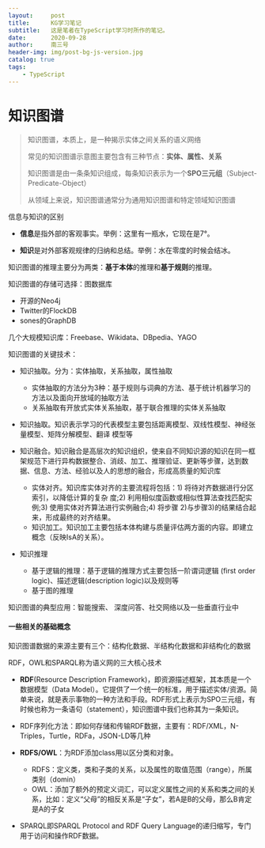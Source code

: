 ```yaml
---
layout:     post
title:      KG学习笔记
subtitle:   这是笔者在TypeScript学习时所作的笔记。
date:       2020-09-28
author:     南三号
header-img: img/post-bg-js-version.jpg
catalog: true
tags:
    - TypeScript
---
```



# 知识图谱

> 知识图谱，本质上，是一种揭示实体之间关系的语义网络
>
> 常见的知识图谱示意图主要包含有三种节点：**实体、属性、关系**
>
> 知识图谱是由一条条知识组成，每条知识表示为一个**SPO三元组**（Subject-Predicate-Object）
>
> 从领域上来说，知识图谱通常分为通用知识图谱和特定领域知识图谱

信息与知识的区别

- **信息**是指外部的客观事实。举例：这里有一瓶水，它现在是7°。

- **知识**是对外部客观规律的归纳和总结。举例：水在零度的时候会结冰。

知识图谱的推理主要分为两类：**基于本体**的推理和**基于规则**的推理。

知识图谱的存储可选择：图数据库

- 开源的Neo4j
- Twitter的FlockDB
- sones的GraphDB

几个大规模知识库：Freebase、Wikidata、DBpedia、YAGO

知识图谱的关键技术：

- 知识抽取。分为：实体抽取，关系抽取，属性抽取
  - 实体抽取的方法分为3种：基于规则与词典的方法、基于统计机器学习的方法以及面向开放域的抽取方法
  - 关系抽取有开放式实体关系抽取，基于联合推理的实体关系抽取

- 知识抽取。知识表示学习的代表模型主要包括距离模型、双线性模型、神经张量模型、矩阵分解模型、翻译 模型等
- 知识融合。知识融合是高层次的知识组织，使来自不同知识源的知识在同一框架规范下进行异构数据整合、消歧、加工、推理验证、更新等步骤，达到数据、信息、方法、经验以及人的思想的融合，形成高质量的知识库
  - 实体对齐。知识库实体对齐的主要流程将包括：1) 将待对齐数据进行分区索引，以降低计算的复杂 度;2) 利用相似度函数或相似性算法查找匹配实例;3) 使用实体对齐算法进行实例融合;4) 将步骤 2)与步骤3)的结果结合起来，形成最终的对齐结果。
  - 知识加工。知识加工主要包括本体构建与质量评估两方面的内容。即建立概念（反映IsA的关系）。
- 知识推理
  - 基于逻辑的推理：基于逻辑的推理方式主要包括一阶谓词逻辑 (first order logic)、描述逻辑(description logic)以及规则等
  - 基于图的推理

知识图谱的典型应用：智能搜索、 深度问答、社交网络以及一些垂直行业中



#### 一些相关的基础概念

知识图谱数据的来源主要有三个：结构化数据、半结构化数据和非结构化的数据

RDF，OWL和SPARQL称为语义网的三大核心技术

- **RDF**(Resource Description Framework)，即资源描述框架，其本质是一个数据模型（Data Model）。它提供了一个统一的标准，用于描述实体/资源。简单来说，就是表示事物的一种方法和手段。RDF形式上表示为SPO三元组，有时候也称为一条语句（statement），知识图谱中我们也称其为一条知识。

- RDF序列化方法：即如何存储和传输RDF数据，主要有：RDF/XML，N-Triples，Turtle，RDFa，JSON-LD等几种

- **RDFS/OWL**：为RDF添加class用以区分类和对象。
  - RDFS：定义类，类和子类的关系，以及属性的取值范围（range），所属类别（domin）
  - OWL：添加了额外的预定义词汇，可以定义属性之间的关系和类之间的关系，比如：定义“父母”的相反关系是“子女”，若A是B的父母，那么B肯定是A的子女

- SPARQL即SPARQL Protocol and RDF Query Language的递归缩写，专门用于访问和操作RDF数据。



